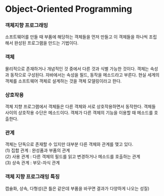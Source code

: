 # Object-Oriented Programming

### 객체지향 프로그래밍

소프트웨어를 만들 때 부품에 해당하는 객체들을 먼저 만들고 이 객체들을 하나씩 조립해서 완성된 프로그램을 만드는 기법이다.

### 객체

물리적으로 존재하거나 개념적인 것 중에서 다른 것과 식별 가능한 것이다. 객체는 속성과 동작으로 구성된다. 자바에서는 속성을 필드, 동작을 메소드라고 부른다. 현실 세계의 객체를 소프트웨어 객체로 설계하는 것을 객체 모델링이라고 한다.

### 상호작용

객체 지향 프로그램에서 객체들은 다른 객체와 서로 상호작용하면서 동작한다. 객체들 사이의 상호작용 수단은 메소드이다. 객체가 다른 객체의 기능을 이용할 때 메소드를 호출한다.

### 관계

객체는 단독으로 존재할 수 있지만 대부분 다른 객체와 관계를 맺고 있다.  
(1) 집합 관계 : 완성품과 부품의 관계  
(2) 사용 관계 : 다른 객체의 필드를 읽고 변경하거나 메소드를 호출하는 관계  
(3) 상속 관계 : 부모-자식 관계

### 객체 지향 프로그래밍 특징

캡슐화, 상속, 다형성(큰 틀은 같은데 부품을 바꾸면 결과가 다양하게 나오는 성질)
